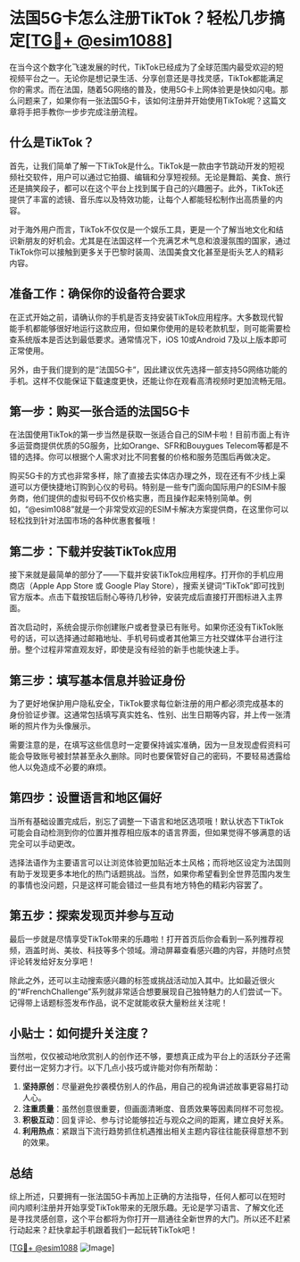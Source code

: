 # 法国5G卡怎么注册TikTok？轻松几步搞定[[TG💪+ @esim1088](https://t.me/s/esim1088)]

在当今这个数字化飞速发展的时代，TikTok已经成为了全球范围内最受欢迎的短视频平台之一。无论你是想记录生活、分享创意还是寻找灵感，TikTok都能满足你的需求。而在法国，随着5G网络的普及，使用5G卡上网体验更是快如闪电。那么问题来了，如果你有一张法国5G卡，该如何注册并开始使用TikTok呢？这篇文章将手把手教你一步步完成注册流程。

## 什么是TikTok？

首先，让我们简单了解一下TikTok是什么。TikTok是一款由字节跳动开发的短视频社交软件，用户可以通过它拍摄、编辑和分享短视频。无论是舞蹈、美食、旅行还是搞笑段子，都可以在这个平台上找到属于自己的兴趣圈子。此外，TikTok还提供了丰富的滤镜、音乐库以及特效功能，让每个人都能轻松制作出高质量的内容。

对于海外用户而言，TikTok不仅仅是一个娱乐工具，更是一个了解当地文化和结识新朋友的好机会。尤其是在法国这样一个充满艺术气息和浪漫氛围的国家，通过TikTok你可以接触到更多关于巴黎时装周、法国美食文化甚至是街头艺人的精彩内容。

## 准备工作：确保你的设备符合要求

在正式开始之前，请确认你的手机是否支持安装TikTok应用程序。大多数现代智能手机都能够很好地运行这款应用，但如果你使用的是较老款机型，则可能需要检查系统版本是否达到最低要求。通常情况下，iOS 10或Android 7及以上版本即可正常使用。

另外，由于我们提到的是“法国5G卡”，因此建议优先选择一部支持5G网络功能的手机。这样不仅能保证下载速度更快，还能让你在观看高清视频时更加流畅无阻。

## 第一步：购买一张合适的法国5G卡

在法国使用TikTok的第一步当然是获取一张适合自己的SIM卡啦！目前市面上有许多运营商提供优质的5G服务，比如Orange、SFR和Bouygues Telecom等都是不错的选择。你可以根据个人需求对比不同套餐的价格和服务范围后再做决定。

购买5G卡的方式也非常多样，除了直接去实体店办理之外，现在还有不少线上渠道可以方便快捷地订购到心仪的号码。特别是一些专门面向国际用户的ESIM卡服务商，他们提供的虚拟号码不仅价格实惠，而且操作起来特别简单。例如，“@esim1088”就是一个非常受欢迎的ESIM卡解决方案提供商，在这里你可以轻松找到针对法国市场的各种优惠套餐哦！

## 第二步：下载并安装TikTok应用

接下来就是最简单的部分了——下载并安装TikTok应用程序。打开你的手机应用商店（Apple App Store 或 Google Play Store），搜索关键词“TikTok”即可找到官方版本。点击下载按钮后耐心等待几秒钟，安装完成后直接打开图标进入主界面。

首次启动时，系统会提示你创建账户或者登录已有账号。如果你还没有TikTok账号的话，可以选择通过邮箱地址、手机号码或者其他第三方社交媒体平台进行注册。整个过程非常直观友好，即使是没有经验的新手也能快速上手。

## 第三步：填写基本信息并验证身份

为了更好地保护用户隐私安全，TikTok要求每位新注册的用户都必须完成基本的身份验证步骤。这通常包括填写真实姓名、性别、出生日期等内容，并上传一张清晰的照片作为头像展示。

需要注意的是，在填写这些信息时一定要保持诚实准确，因为一旦发现虚假资料可能会导致账号被封禁甚至永久删除。同时也要保管好自己的密码，不要轻易透露给他人以免造成不必要的麻烦。

## 第四步：设置语言和地区偏好

当所有基础设置完成后，别忘了调整一下语言和地区选项哦！默认状态下TikTok可能会自动检测到你的位置并推荐相应版本的语言界面，但如果觉得不够满意的话完全可以手动更改。

选择法语作为主要语言可以让浏览体验更加贴近本土风格；而将地区设定为法国则有助于发现更多本地化的热门话题挑战。当然，如果你希望看到全世界范围内发生的事情也没问题，只是这样可能会错过一些具有地方特色的精彩内容罢了。

## 第五步：探索发现页并参与互动

最后一步就是尽情享受TikTok带来的乐趣啦！打开首页后你会看到一系列推荐视频，涵盖时尚、美妆、科技等多个领域。滑动屏幕查看感兴趣的内容，并随时点赞评论转发给好友分享吧！

除此之外，还可以主动搜索感兴趣的标签或挑战活动加入其中。比如最近很火的“#FrenchChallenge”系列就非常适合想要展现自己独特魅力的人们尝试一下。记得带上话题标签发布作品，说不定就能收获大量粉丝关注呢！

## 小贴士：如何提升关注度？

当然啦，仅仅被动地欣赏别人的创作还不够，要想真正成为平台上的活跃分子还需要付出一定努力才行。以下几点小技巧或许能对你有所帮助：

1. **坚持原创**：尽量避免抄袭模仿别人的作品，用自己的视角讲述故事更容易打动人心。
2. **注重质量**：虽然创意很重要，但画面清晰度、音质效果等因素同样不可忽视。
3. **积极互动**：回复评论、参与讨论能够拉近与观众之间的距离，建立良好关系。
4. **利用热点**：紧跟当下流行趋势抓住机遇推出相关主题内容往往能获得意想不到的效果。

## 总结

综上所述，只要拥有一张法国5G卡再加上正确的方法指导，任何人都可以在短时间内顺利注册并开始享受TikTok带来的无限乐趣。无论是学习语言、了解文化还是寻找灵感创意，这个平台都将为你打开一扇通往全新世界的大门。所以还不赶紧行动起来？赶快拿起手机跟着我们一起玩转TikTok吧！

[[TG💪+ @esim1088](https://t.me/s/esim1088) ![Image](https://i.postimg.cc/4NQfJmqS/Snipaste-2025-05-13-00-14-12.png)]